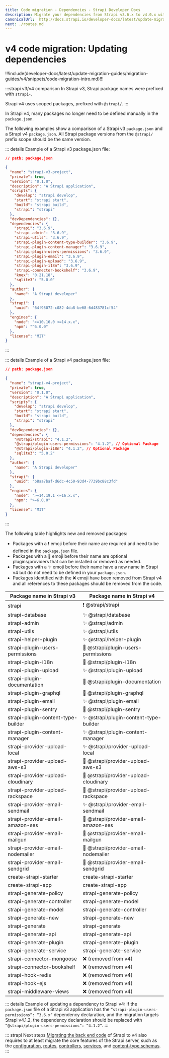 ```yaml
---
title: Code migration - Dependencies - Strapi Developer Docs
description: Migrate your dependencies from Strapi v3.6.x to v4.0.x with step-by-step instructions
canonicalUrl:  http://docs.strapi.io/developer-docs/latest/update-migration-guides/migration-guides/v4/code/backend/dependencies.html
next: ./routes.md
---
```


# v4 code migration: Updating dependencies

!!!include(developer-docs/latest/update-migration-guides/migration-guides/v4/snippets/code-migration-intro.md)!!!

:::strapi v3/v4 comparison
In Strapi v3, Strapi package names were prefixed with `strapi-`.

Strapi v4 uses scoped packages, prefixed with `@strapi/`.
:::

In Strapi v4, many packages no longer need to be defined manually in the `package.json`.

The following examples show a comparison of a Strapi v3 `package.json` and a Strapi v4 `package.json`. All Strapi package versions from the `@strapi/` prefix scope should be the same version.

::: details Example of a Strapi v3 package.json file:

```json
// path: package.json

{
  "name": "strapi-v3-project",
  "private": true,
  "version": "0.1.0",
  "description": "A Strapi application",
  "scripts": {
    "develop": "strapi develop",
    "start": "strapi start",
    "build": "strapi build",
    "strapi": "strapi"
  },
  "devDependencies": {},
  "dependencies": {
    "strapi": "3.6.9",
    "strapi-admin": "3.6.9",
    "strapi-utils": "3.6.9",
    "strapi-plugin-content-type-builder": "3.6.9",
    "strapi-plugin-content-manager": "3.6.9",
    "strapi-plugin-users-permissions": "3.6.9",
    "strapi-plugin-email": "3.6.9",
    "strapi-plugin-upload": "3.6.9",
    "strapi-plugin-i18n": "3.6.9",
    "strapi-connector-bookshelf": "3.6.9",
    "knex": "0.21.18",
    "sqlite3": "5.0.0"
  },
  "author": {
    "name": "A Strapi developer"
  },
  "strapi": {
    "uuid": "64f95072-c082-4da8-be68-6d483781cf54"
  },
  "engines": {
    "node": ">=10.16.0 <=14.x.x",
    "npm": "^6.0.0"
  },
  "license": "MIT"
}
```

:::

::: details Example of a Strapi v4 package.json file:

```json
// path: package.json

{
  "name": "strapi-v4-project",
  "private": true,
  "version": "0.1.0",
  "description": "A Strapi application",
  "scripts": {
    "develop": "strapi develop",
    "start": "strapi start",
    "build": "strapi build",
    "strapi": "strapi"
  },
  "devDependencies": {},
  "dependencies": {
    "@strapi/strapi": "4.1.2",
    "@strapi/plugin-users-permissions": "4.1.2", // Optional Package
    "@strapi/plugin-i18n": "4.1.2", // Optional Package
    "sqlite3": "5.0.2"
  },
  "author": {
    "name": "A Strapi developer"
  },
  "strapi": {
    "uuid": "b8aa7baf-d6dc-4c50-93d4-7739bc88c3fd"
  },
  "engines": {
    "node": ">=14.19.1 <=16.x.x",
    "npm": ">=6.0.0"
  },
  "license": "MIT"
}
```

:::

The following table highlights new and removed packages:

- Packages with a ❗ emoji before their name are required and need to be defined in the `package.json` file.
- Packages with a 🔌 emoji before their name are optional plugins/providers that can be installed or removed as needed.
- Packages with a ✨ emoji before their name have a new name in Strapi v4 but do not need to be defined in your `package.json`.
- Packages identified with the ❌  emoji have been removed from Strapi v4 and all references to these packages should be removed from the code.

| Package name in Strapi v3          | Package name in Strapi v4             |
| ---------------------------------- | ------------------------------------- |
| strapi                             | ❗ @strapi/strapi                      |
| strapi-database                    | ✨ @strapi/database                    |
| strapi-admin                       | ✨ @strapi/admin                       |
| strapi-utils                       | ✨ @strapi/utils                       |
| strapi-helper-plugin               | ✨ @strapi/helper-plugin               |
| strapi-plugin-users-permissions    | 🔌 @strapi/plugin-users-permissions    |
| strapi-plugin-i18n                 | 🔌 @strapi/plugin-i18n                 |
| strapi-plugin-upload               | ✨ @strapi/plugin-upload               |
| strapi-plugin-documentation        | 🔌 @strapi/plugin-documentation        |
| strapi-plugin-graphql              | 🔌 @strapi/plugin-graphql              |
| strapi-plugin-email                | ✨ @strapi/plugin-email                |
| strapi-plugin-sentry               | 🔌 @strapi/plugin-sentry               |
| strapi-plugin-content-type-builder | ✨ @strapi/plugin-content-type-builder |
| strapi-plugin-content-manager      | ✨ @strapi/plugin-content-manager      |
| strapi-provider-upload-local       | ✨ @strapi/provider-upload-local       |
| strapi-provider-upload-aws-s3      | 🔌 @strapi/provider-upload-aws-s3      |
| strapi-provider-upload-cloudinary  | 🔌 @strapi/provider-upload-cloudinary  |
| strapi-provider-upload-rackspace   | 🔌 @strapi/provider-upload-rackspace   |
| strapi-provider-email-sendmail     | ✨ @strapi/provider-email-sendmail     |
| strapi-provider-email-amazon-ses   | 🔌 @strapi/provider-email-amazon-ses   |
| strapi-provider-email-mailgun      | 🔌 @strapi/provider-email-mailgun      |
| strapi-provider-email-nodemailer   | 🔌 @strapi/provider-email-nodemailer   |
| strapi-provider-email-sendgrid     | 🔌 @strapi/provider-email-sendgrid     |
| create-strapi-starter              | create-strapi-starter                 |
| create-strapi-app                  | create-strapi-app                     |
| strapi-generate-policy             | strapi-generate-policy                |
| strapi-generate-controller         | strapi-generate-model                 |
| strapi-generate-model              | strapi-generate-controller            |
| strapi-generate-new                | strapi-generate-new                   |
| strapi-generate                    | strapi-generate                       |
| strapi-generate-api                | strapi-generate-api                   |
| strapi-generate-plugin             | strapi-generate-plugin                |
| strapi-generate-service            | strapi-generate-service               |
| strapi-connector-mongoose          | ❌ (removed from v4)                   |
| strapi-connector-bookshelf         | ❌ (removed from v4)                   |
| strapi-hook-redis                  | ❌ (removed from v4)                   |
| strapi-hook-ejs                    | ❌ (removed from v4)                   |
| strapi-middleware-views            | ❌ (removed from v4)                   |

::: details Example of updating a dependency to Strapi v4:
If the `package.json` file of a Strapi v3 application has the `“strapi-plugin-users-permissions”: “3.6.x”` dependency declaration, and the migration targets Strapi v4.1.2, the dependency declaration should be replaced with `“@strapi/plugin-users-permissions”: “4.1.2”`.
:::

::: strapi Next steps
[Migrating the back end code](/developer-docs/latest/update-migration-guides/migration-guides/v4/code/backend.md) of Strapi to v4 also requires to at least migrate the core features of the Strapi server, such as the [configuration](/developer-docs/latest/update-migration-guides/migration-guides/v4/code/backend/configuration.md), [routes](/developer-docs/latest/update-migration-guides/migration-guides/v4/code/backend/routes.md), [controllers](/developer-docs/latest/update-migration-guides/migration-guides/v4/code/backend/controllers.md), [services](/developer-docs/latest/update-migration-guides/migration-guides/v4/code/backend/services.md), and [content-type schemas](/developer-docs/latest/update-migration-guides/migration-guides/v4/code/backend/content-type-schema.md).
:::

